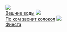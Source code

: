 ![](/books/prose_classic/Эрнест%20Хемингуэй/Вешние%20воды.jpg)  
[Вешние воды](/books/prose_classic/Эрнест%20Хемингуэй/Вешние%20воды)
![](/books/prose_classic/Эрнест%20Хемингуэй/По%20ком%20звонит%20колокол.jpg)  
[По ком звонит колокол](/books/prose_classic/Эрнест%20Хемингуэй/По%20ком%20звонит%20колокол)
![](/books/prose_classic/Эрнест%20Хемингуэй/Фиеста.jpg)  
[Фиеста](/books/prose_classic/Эрнест%20Хемингуэй/Фиеста)